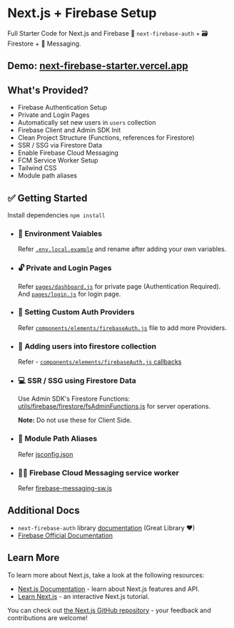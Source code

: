 # Next.js + Firebase Setup
Full Starter Code for Next.js and Firebase 👤 `next-firebase-auth` + 🗃 Firestore + 🔔 Messaging.

## Demo: [next-firebase-starter.vercel.app](https://next-firebase-starter.vercel.app)

## What's Provided?
* Firebase Authentication Setup
* Private and Login Pages
* Automatically set new users in `users` collection 
* Firebase Client and Admin SDK Init
* Clean Project Structure (Functions, references for Firestore)
* SSR / SSG via Firestore Data
* Enable Firebase Cloud Messaging 
* FCM Service Worker Setup
* Tailwind CSS
* Module path aliases



## ✅ Getting Started

Install dependencies `npm install`

* ### 🏡 Environment Vaiables
    Refer [`.env.local.example`](https://github.com/shreyas-jadhav/next-firebase-starter/blob/main/env.local.example) and rename after adding your own variables.

* ### 🔓 Private and Login Pages
    Refer [`pages/dashboard.js`](https://github.com/shreyas-jadhav/next-firebase-starter/blob/main/pages/dashboard.js) for private page (Authentication Required). And [`pages/login.js`](https://github.com/shreyas-jadhav/next-firebase-starter/blob/main/pages/login.js) for login page.

* ### 🔑 Setting Custom Auth Providers
    Refer [`components/elements/firebaseAuth.js`](https://github.com/shreyas-jadhav/next-firebase-starter/blob/main/components/elements/FirebaseAuth.js) file to add more Providers. 

* ### 📄 Adding users into firestore collection
    Refer - [`components/elements/firebaseAuth.js` callbacks](https://github.com/shreyas-jadhav/next-firebase-starter/blob/29bc5278439e8fe98c932b067ffc55ca91b48677/components/elements/FirebaseAuth.js#L32)

* ### 💻 SSR / SSG using Firestore Data
    Use Admin SDK's Firestore Functions: [utils/firebase/firestore/fsAdminFunctions.js](https://github.com/shreyas-jadhav/next-firebase-starter/blob/main/utils/firebase/firestore/fsAdminFunctions.js) for server operations. 

    **Note:** Do not use these for Client Side.

* ### 🚚 Module Path Aliases
    Refer [jsconfig.json](https://github.com/shreyas-jadhav/next-firebase-starter/blob/29bc5278439e8fe98c932b067ffc55ca91b48677/jsconfig.json#L5) 

* ### 👩‍🏭 Firebase Cloud Messaging service worker
    Refer [firebase-messaging-sw.js](https://github.com/shreyas-jadhav/next-firebase-starter/blob/main/public/firebase-messaging-sw.js)

## Additional Docs
* `next-firebase-auth` library [documentation](https://github.com/gladly-team/next-firebase-auth) (Great Library ♥)
* [Firebase Official Documentation](https://firebase.google.com/docs/firestore)



## Learn More

To learn more about Next.js, take a look at the following resources:

- [Next.js Documentation](https://nextjs.org/docs) - learn about Next.js features and API.
- [Learn Next.js](https://nextjs.org/learn) - an interactive Next.js tutorial.

You can check out [the Next.js GitHub repository](https://github.com/vercel/next.js/) - your feedback and contributions are welcome!
